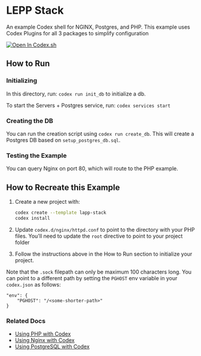 # LEPP Stack

An example Codex shell for NGINX, Postgres, and PHP. This example uses Codex Plugins for all 3 packages to simplify configuration

[![Open In Codex.sh](https://www.khulnasoft/img/codex/open-in-codex.svg)](https://codex.sh/open/templates/lepp-stack)

## How to Run

### Initializing

In this directory, run: `codex run init_db` to initialize a db.

To start the Servers + Postgres service, run: `codex services start`

### Creating the DB

You can run the creation script using `codex run create_db`. This will create a Postgres DB based on `setup_postgres_db.sql`.

### Testing the Example

You can query Nginx on port 80, which will route to the PHP example.

## How to Recreate this Example

1. Create a new project with:
   ```bash
   codex create --template lapp-stack
   codex install
   ```

2. Update `codex.d/nginx/httpd.conf` to point to the directory with your PHP files. You'll need to update the `root` directive to point to your project folder
3. Follow the instructions above in the How to Run section to initialize your project.

Note that the `.sock` filepath can only be maximum 100 characters long. You can point to a different path by setting the `PGHOST` env variable in your `codex.json` as follows:

```
"env": {
    "PGHOST": "/<some-shorter-path>"
}
```

### Related Docs

* [Using PHP with Codex](https://www.khulnasoft/codex/docs/codex_examples/languages/php/)
* [Using Nginx with Codex](https://www.khulnasoft/codex/docs/codex_examples/servers/nginx/)
* [Using PostgreSQL with Codex](https://www.khulnasoft/codex/docs/codex_examples/databases/postgres/)
